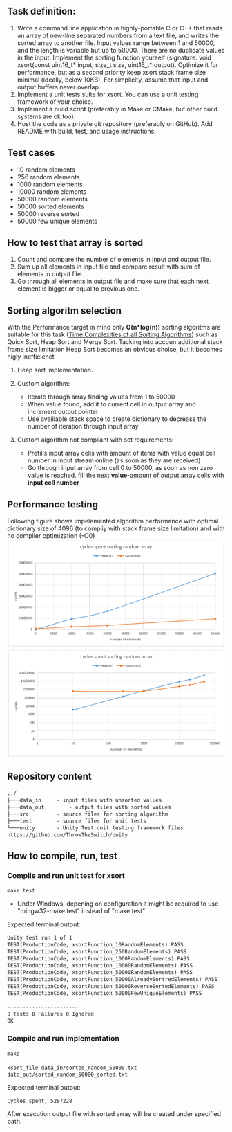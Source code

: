

## Task definition:
1. Write a command line application in highly-portable C or C++ that reads an array of new-line separated numbers from a text file, and writes the sorted array to another file. Input values range between 1 and 50000, and the length is variable but up to 50000. There are no duplicate values in the input. Implement the sorting function yourself (signature: void xsort(const uint16_t* input, size_t size, uint16_t* output). Optimize it for performance, but as a second priority keep  xsort  stack frame size minimal (ideally, below 10KB). For simplicity, assume that input and output buffers never overlap.
1. Implement a unit tests suite for xsort. You can use a unit testing framework of your choice.
1. Implement a build script (preferably in Make or CMake, but other build systems are ok too).
1. Host the code as a private git repository (preferably on GitHub). Add README with build, test, and usage instructions.  

## Test cases
- 10 random elements
- 256 random elements
- 1000 random elements
- 10000 random elements
- 50000 random elements
- 50000 sorted elements
- 50000 reverse sorted
- 50000 few unique elements

## How to test that array is sorted
1. Count and compare the number of elements in input and output file.
1. Sum up all elements in input file and compare result with sum of elements in output file.
2. Go through all elements in output file and make sure that each next element is bigger or equal to previous one.

## Sorting algoritm selection
With the Performance target in mind only **O(n*log(n))** sorting algoritms are suitable for this task ([Time Complexities of all Sorting Algorithms](https://www.geeksforgeeks.org/time-complexities-of-all-sorting-algorithms/)) such as Quick Sort, Heap Sort and Merge Sort. Tacking into accoun additional stack frame size limitation Heap Sort becomes an obvious choise, but it becomes higly inefficienct 

1. Heap sort implementation.

1. Custom algorithm:
	- Iterate through array finding values from 1 to 50000
	- When value found, add it to current cell in output array and increment output pointer
	- Use availiable stack space to create dictionary to decrease the number of iteration through input array

1. Custom algorithm not compliant with set requirements:
	- Prefills input array cells with amount of items with value equal cell number in input stream online (as soon as they are received)
	- Go through input array from cell 0 to 50000, as soon as non zero value is reached, fill the next **value**-amount of output array cells with **input cell number**

## Performance testing
Following figure shows impelemented algorithm performance with optimal dictionary size of 4096 (to compliy with stack frame size limitation) and with no compiler optimization (-O0)
![Performance comparison](./performance_tests.png)


## Repository content
```
../
├───data_in		- input files with unsorted values
├───data_out		- output files with sorted values
├───src			- source files for sorting algorithm
├───test		- source files for unit tests
└───unity		- Unity Test unit testing framework files https://github.com/ThrowTheSwitch/Unity
```

## How to compile, run, test


### Compile and run unit test for xsort

```
make test
```
* Under Windows, depening on configuration it might be required to use "mingw32-make test" instead of "make test"

Expected terminal output:
```
Unity test run 1 of 1
TEST(ProductionCode, xsortFunction_10RandomElements) PASS
TEST(ProductionCode, xsortFunction_256RandomElements) PASS
TEST(ProductionCode, xsortFunction_1000RandomElements) PASS
TEST(ProductionCode, xsortFunction_10000RandomElements) PASS
TEST(ProductionCode, xsortFunction_50000RandomElements) PASS
TEST(ProductionCode, xsortFunction_50000AlreadySortredElements) PASS
TEST(ProductionCode, xsortFunction_50000ReverseSortedElements) PASS
TEST(ProductionCode, xsortFunction_50000FewUniqueElements) PASS

-----------------------
8 Tests 0 Failures 0 Ignored
OK
```


### Compile and run implementation
```
make

xsort_file data_in/sorted_random_50000.txt data_out/sorted_random_50000_sorted.txt
```
Expected terminal output:
```
Cycles spent, 5287228 
```
After execution output file with sorted array will be created under specified path.
